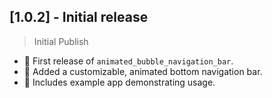 ## [1.0.2] - Initial release

> Initial Publish
- 🎉 First release of `animated_bubble_navigation_bar`.
- 🚀 Added a customizable, animated bottom navigation bar.
- 🧩 Includes example app demonstrating usage.
